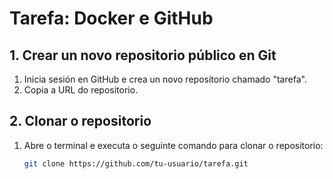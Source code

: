 # Tarefa: Docker e GitHub

## 1. Crear un novo repositorio público en Git
1. Inicia sesión en GitHub e crea un novo repositorio chamado "tarefa".
2. Copia a URL do repositorio.

## 2. Clonar o repositorio
1. Abre o terminal e executa o seguinte comando para clonar o repositorio:
   ```bash
   git clone https://github.com/tu-usuario/tarefa.git
